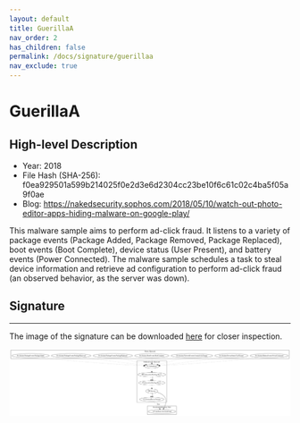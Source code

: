 ```yaml
---
layout: default
title: GuerillaA
nav_order: 2
has_children: false
permalink: /docs/signature/guerillaa
nav_exclude: true
---
```


# GuerillaA

## High-level Description

* Year: 2018
* File Hash (SHA-256): f0ea929501a599b214025f0e2d3e6d2304cc23be10f6c61c02c4ba5f05a9f0ae
* Blog: https://nakedsecurity.sophos.com/2018/05/10/watch-out-photo-editor-apps-hiding-malware-on-google-play/

This malware sample aims to perform ad-click fraud. It listens to a variety of package events (Package Added, Package Removed, Package Replaced), boot events (Boot Complete), device status (User Present), and battery events (Power Connected). The malware sample schedules a task to steal device information and retrieve ad configuration to perform ad-click fraud (an observed behavior, as the server was down).

## Signature
---

The image of the signature can be downloaded [here](../../img/signatures/GuerillaA.png) for closer inspection.

![](../../img/signatures/GuerillaA.png)

